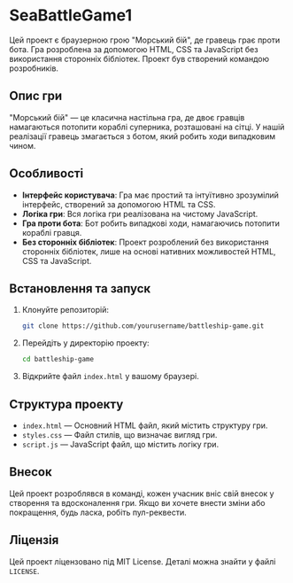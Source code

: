 # SeaBattleGame1
Цей проект є браузерною грою "Морський бій", де гравець грає проти бота. Гра розроблена за допомогою HTML, CSS та JavaScript без використання сторонніх бібліотек. Проект був створений командою розробників.

## Опис гри

"Морський бій" — це класична настільна гра, де двоє гравців намагаються потопити кораблі суперника, розташовані на сітці. У нашій реалізації гравець змагається з ботом, який робить ходи випадковим чином.

## Особливості
- **Інтерфейс користувача**: Гра має простий та інтуїтивно зрозумілий інтерфейс, створений за допомогою HTML та CSS.
- **Логіка гри**: Вся логіка гри реалізована на чистому JavaScript.
- **Гра проти бота**: Бот робить випадкові ходи, намагаючись потопити кораблі гравця.
- **Без сторонніх бібліотек**: Проект розроблений без використання сторонніх бібліотек, лише на основі нативних можливостей HTML, CSS та JavaScript.

## Встановлення та запуск

1. Клонуйте репозиторій:
    ```sh
    git clone https://github.com/yourusername/battleship-game.git
    ```
2. Перейдіть у директорію проекту:
    ```sh
    cd battleship-game
    ```
3. Відкрийте файл `index.html` у вашому браузері.

## Структура проекту

- `index.html` — Основний HTML файл, який містить структуру гри.
- `styles.css` — Файл стилів, що визначає вигляд гри.
- `script.js` — JavaScript файл, що містить логіку гри.

## Внесок
Цей проект розроблявся в команді, кожен учасник вніс свій внесок у створення та вдосконалення гри. Якщо ви хочете внести зміни або покращення, будь ласка, робіть пул-реквести.

## Ліцензія

Цей проект ліцензовано під MIT License. Деталі можна знайти у файлі `LICENSE`.


